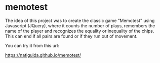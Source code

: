 # memotest

The idea of this project was to create the classic game "Memotest" using Javascript (JQuery), where it counts the number of plays, remembers the name of the player and recognizes the equality or inequality of the chips. This can end if all pairs are found or if they run out of movement.

You can try it from this url:

https://natiguida.github.io/memotest/
